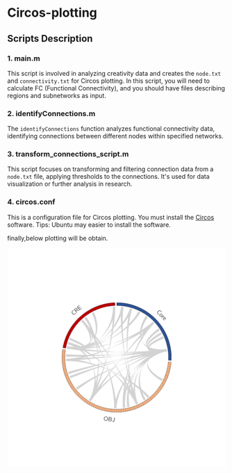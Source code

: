 # Circos-plotting
## Scripts Description

### 1. main.m
This script is involved in analyzing creativity data and creates the `node.txt` and `connectivity.txt` for Circos plotting. In this script, you will need to calculate FC (Functional Connectivity), and you should have files describing regions and subnetworks as input.

### 2. identifyConnections.m
The `identifyConnections` function analyzes functional connectivity data, identifying connections between different nodes within specified networks.

### 3. transform_connections_script.m
This script focuses on transforming and filtering connection data from a `node.txt` file, applying thresholds to the connections. It's used for data visualization or further analysis in research.

### 4. circos.conf
This is a configuration file for Circos plotting. You must install the [Circos](http://circos.ca/) software.
Tips: Ubuntu may easier to install the software.

finally,below plotting will be obtain.

![Circos](https://github.com/cz-bszy/Circos-plotting/blob/main/plotting.png)
